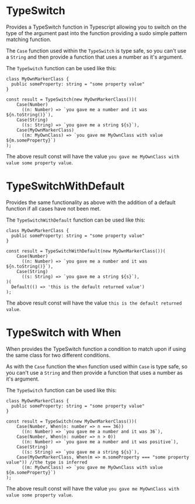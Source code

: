 # TypeSwitch
Provides a TypeSwitch function in Typescript allowing you to switch on the type of the argument past into the function providing a sudo simple pattern matching function.

The `Case` function used within the `TypeSwitch` is type safe, so you can't use a `String` and then provide a function that uses a number as it's argument. 

The `TypeSwitch` function can be used like this:

```
class MyOwnMarkerClass {
  public someProperty: string = "some property value"
}

const result = TypeSwitch(new MyOwnMarkerClass())(
    Case(Number)
      ((n: Number) => `you gave me a number and it was ${n.toString()}`),
    Case(String)
      ((s: String) => `you gave me a string ${s}`),
    Case(MyOwnMarkerClass)
      ((m: MyOwnClass) => `you gave me MyOwnClass with value ${m.someProperty}`)
);
```
The above result const will have the value `you gave me MyOwnClass with value some property value`.

# TypeSwitchWithDefault
Provides the same functionality as above with the addition of a default function if all cases have not been met.

The `TypeSwitchWithDefault` function can be used like this:

```
class MyOwnMarkerClass {
  public someProperty: string = "some property value"
}

const result = TypeSwitchWithDefault(new MyOwnMarkerClass())(
    Case(Number)
      ((n: Number) => `you gave me a number and it was ${n.toString()}`),
    Case(String)
      ((s: String) => `you gave me a string ${s}`),
)(
  Default(() => 'this is the default returned value')
);
```
The above result const will have the value `this is the default returned value`.

# TypeSwitch with When
When provides the TypeSwitch function a condition to match upon if using the same class for two different conditions.

As with the `Case` function the `When` function used within `Case` is type safe, so you can't use a `String` and then provide a function that uses a number as it's argument. 

The `TypeSwitch` function can be used like this:

```
class MyOwnMarkerClass {
  public someProperty: string = "some property value"
}

const result = TypeSwitch(new MyOwnMarkerClass())(
    Case(Number, When(n: number => n === 36))
      ((n: Number) => `you gave me a number and it was 36`),
    Case(Number, When(n: number => n > 0))
      ((n: Number) => `you gave me a number and it was positive`),
    Case(String)
      ((s: String) => `you gave me a string ${s}`),
    Case(MyOwnMarkerClass, When(m => m.someProperty === "some property value")) //the type is inferred
      ((m: MyOwnClass) => `you gave me MyOwnClass with value ${m.someProperty}`)
);
```
The above result const will have the value `you gave me MyOwnClass with value some property value`.
